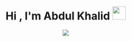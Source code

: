 <h1 align="center"><b>Hi , I'm Abdul Khalid </b><img src="https://media.giphy.com/media/hvRJCLFzcasrR4ia7z/giphy.gif" width="35"></h1>
<!--  -->
<p align="center">
  <a href="https://github.com/Will-Elvis">
    <img src="https://readme-typing-svg.herokuapp.com?font=Fira+Code&color=00F7FF&size=24&center=true&vCenter=true&width=700&height=100&lines=¡Hola%2C+soy+Wilson+Huarachi!;
      Estudiante+Desarrollador+Front-End+autodidacta;
      Estudiante+de+Ingeniería+en+Sistemas;
      Apasionado+por+la+tecnología+y+el+código;
      Siempre+aprendiendo+y+mejorando+💻🚀">
  </a>
</p>


